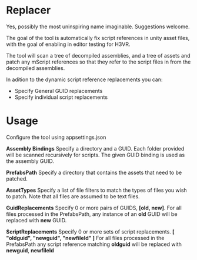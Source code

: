 # Replacer

Yes, possibly the most uninspiring name imaginable. Suggestions welcome.

The goal of the tool is automatically fix script references in unity asset files, with the goal of enabling in editor testing for H3VR.

The tool will scan a tree of decompiled assemblies, and a tree of assets and patch any mScript references so that they refer to the script files in from the decompiled assemblies.

In adition to the dynamic script reference replacements you can:

 - Specify General GUID replacements
 - Specify individual script replacements

# Usage
Configure the tool using appsettings.json

**Assembly Bindings**
Specify a directory and a GUID.
Each folder provided will be scanned recursively for scripts.
The given GUID binding is used as the assembly GUID.

**PrefabsPath**
Specify a directory that contains the assets that need to be patched.

**AssetTypes**
Specify a list of file filters to match the types of files you wish to patch.
Note that all files are assumed to be text files.

**GuidReplacements**
Specify 0 or more pairs of GUIDS, **[old, new]**.
For all files processed in the PrefabsPath, any instance of an **old** GUID will be replaced with **new** GUID.

**ScriptReplacements**
Specify 0 or more sets of script replacements.
**[ "oldguid", "newguid", "newfileId" ]**
For all files processed in the PrefabsPath any script reference matching **oldguid** will be replaced with **newguid**, **newfileId**
